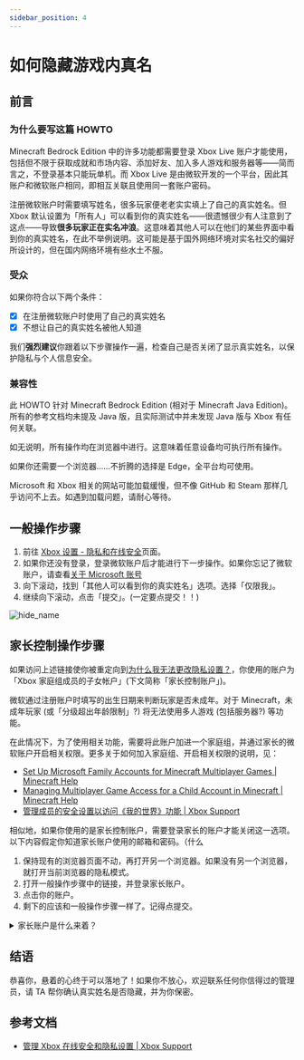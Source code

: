 ```yaml
---
sidebar_position: 4
---
```


# 如何隐藏游戏内真名

## 前言

### 为什么要写这篇 HOWTO

Minecraft Bedrock Edition 中的许多功能都需要登录 Xbox Live 账户才能使用，包括但不限于获取成就和市场内容、添加好友、加入多人游戏和服务器等——简而言之，不登录基本只能玩单机。而 Xbox Live 是由微软开发的一个平台，因此其账户和微软账户相同，即相互关联且使用同一套账户密码。

注册微软账户时需要填写姓名，很多玩家便老老实实填上了自己的真实姓名。但 Xbox 默认设置为「所有人」可以看到你的真实姓名——很遗憾很少有人注意到了这点——导致**很多玩家正在实名冲浪**。这意味着其他人可以在他们的某些界面中看到你的真实姓名，在此不举例说明。这可能是基于国外网络环境对实名社交的偏好所设计的，但在国内网络环境有些水土不服。

### 受众

如果你符合以下两个条件：

- [x] 在注册微软账户时使用了自己的真实姓名
- [x] 不想让自己的真实姓名被他人知道

我们**强烈建议**你跟着以下步骤操作一遍，检查自己是否关闭了显示真实姓名，以保护隐私与个人信息安全。

### 兼容性

此 HOWTO 针对 Minecraft Bedrock Edition (相对于 Minecraft Java Edition)。所有的参考文档均未提及 Java 版，且实际测试中并未发现 Java 版与 Xbox 有任何关联。

如无说明，所有操作均在浏览器中进行。这意味着任意设备均可执行所有操作。

如果你还需要一个浏览器……不折腾的选择是 Edge，全平台均可使用。

Microsoft 和 Xbox 相关的网站可能加载缓慢，但不像 GitHub 和 Steam 那样几乎访问不上去。如遇到加载问题，请耐心等待。

## 一般操作步骤

1. 前往 [Xbox 设置 - 隐私和在线安全](https://www.xbox.com/zh-CN/user/settings/privacy-and-safety)页面。
2. 如果你还没有登录，登录微软账户后才能进行下一步操作。如果你忘记了微软账户，请查看[关于 Microsoft 账号](../../about/archives/microsoft_account)
3. 向下滚动，找到「其他人可以看到你的真实姓名」选项。选择「仅限我」。
4. 继续向下滚动，点击「提交」。(一定要点提交！！)

![hide_name](/tools/howto/hide_name.webp)

## 家长控制操作步骤

如果访问上述链接使你被重定向到[为什么我无法更改隐私设置？](https://support.xbox.com/zh-CN/help/family-online-safety/online-safety/manage-app-privacy-settings-xbox-one)，你使用的账户为「Xbox 家庭组成员的子女帐户」(下文简称「家长控制账户」)。

微软通过注册账户时填写的出生日期来判断玩家是否未成年。对于 Minecraft，未成年玩家 (或「分级超出年龄限制」?) 将无法使用多人游戏 (包括服务器?) 等功能。

在此情况下，为了使用相关功能，需要将此账户加进一个家庭组，并通过家长的微软账户开启相关权限。更多关于如何加入家庭组、开启相关权限的说明，见：

- [Set Up Microsoft Family Accounts for Minecraft Multiplayer Games | Minecraft Help](https://help.minecraft.net/hc/en-us/articles/4408968616077)
- [Managing Multiplayer Game Access for a Child Account in Minecraft | Minecraft Help](https://help.minecraft.net/hc/en-us/articles/24302916594701)
- [管理成员的安全设置以访问《我的世界》功能 | Xbox Support](https://support.xbox.com/zh-CN/help/family-online-safety/online-safety/manage-a-members-safety-settings-to-access-minecraft-features)

相似地，如果你使用的是家长控制账户，需要登录家长的账户才能关闭这一选项。以下内容假定你知道家长账户使用的邮箱和密码。（什么

1. 保持现有的浏览器页面不动，再打开另一个浏览器。如果没有另一个浏览器，就打开当前浏览器的隐私模式。
2. 打开一般操作步骤中的链接，并登录家长账户。
3. 点击你的账户。
4. 剩下的应该和一般操作步骤一样了。记得点提交。

<details>

<summary>家长账户是什么来着？</summary>

如果你很早以前就把多人游戏之类的权限都打开了，并忘了当时用的是哪个家长账户……请登录你的邮箱，搜索发件人为 `familysafety@microsoft.com` 的邮件。在加入家庭组时，微软会向你的邮箱发送邀请邮件，里面包含了家长账户的邮箱。

</details>

## 结语

恭喜你，悬着的心终于可以落地了！如果你不放心，欢迎联系任何你信得过的管理员，请 TA 帮你确认真实姓名是否隐藏，并为你保密。

## 参考文档

- [管理 Xbox 在线安全和隐私设置 | Xbox Support](https://support.xbox.com/zh-CN/help/family-online-safety/online-safety/manage-online-safety-and-privacy-settings-xbox-one)
